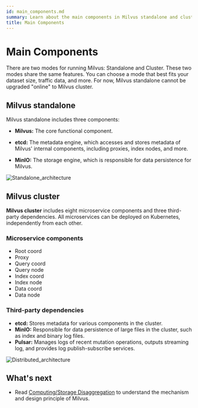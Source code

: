 ```yaml
---
id: main_components.md
summary: Learn about the main components in Milvus standalone and cluster.
title: Main Components
---
```


# Main Components

There are two modes for running Milvus: Standalone and Cluster. These two modes share the same features. You can choose a mode that best fits your dataset size, traffic data, and more. For now, Milvus standalone cannot be upgraded "online" to Milvus cluster. 

## Milvus standalone

 Milvus standalone includes three components:

- **Milvus:** The core functional component. 

- **etcd:** The metadata engine, which accesses and stores metadata of Milvus' internal components, including proxies, index nodes, and more. 

- **MinIO:** The storage engine, which is responsible for data persistence for Milvus.

![Standalone_architecture](../../../../assets/standalone_architecture.jpg "Milvus standalone architecture.")

## Milvus cluster

**Milvus cluster** includes eight microservice components and three third-party dependencies. All microservices can be deployed on Kubernetes, independently from each other. 

### Microservice components

- Root coord
- Proxy 
- Query coord 
- Query node 
- Index coord 
- Index node 
- Data coord 
- Data node

### Third-party dependencies

- **etcd:** Stores metadata for various components in the cluster. 
- **MinIO:**  Responsible for data persistence of large files in the cluster, such as index and binary log files. 
- **Pulsar:** Manages logs of recent mutation operations, outputs streaming log, and provides log publish-subscribe services.

![Distributed_architecture](../../../../assets/distributed_architecture.jpg "Milvus cluster architecture.")

## What's next

- Read [Computing/Storage Disaggregation](four_layers.md) to understand the mechanism and design principle of Milvus.
